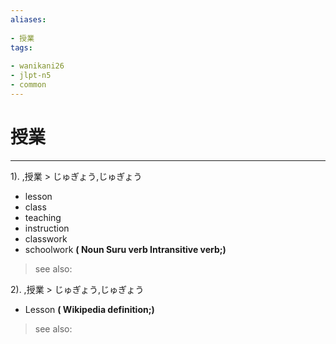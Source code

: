 ```yaml
---
aliases:
    
- 授業
tags:
    
- wanikani26
- jlpt-n5
- common
---
```


# 授業
---
1).
,授業 > じゅぎょう,じゅぎょう

- lesson
- class
- teaching
- instruction
- classwork
- schoolwork
**( Noun Suru verb Intransitive verb;)**
> see also: 
            
2).
,授業 > じゅぎょう,じゅぎょう

- Lesson
**( Wikipedia definition;)**
> see also: 
            
